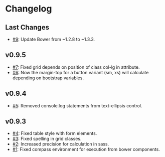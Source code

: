 # Changelog

## Last Changes
- [#9](https://github.com/LaxarJS/laxar_uikit/issues/9): Update Bower from ~1.2.8 to ~1.3.3.

## v0.9.5
- [#7](https://github.com/LaxarJS/laxar_uikit/issues/7): Fixed grid depends on position of class col-lg in attribute.
- [#6](https://github.com/LaxarJS/laxar_uikit/issues/6): Now the margin-top for a button variant (sm, xs) will calculate depending on bootstrap variables.

## v0.9.4
- [#5](https://github.com/LaxarJS/laxar_uikit/issues/5): Removed console.log statements from text-ellipsis control.

## v0.9.3
- [#4](https://github.com/LaxarJS/laxar_uikit/issues/4): Fixed table style with form elements.
- [#3](https://github.com/LaxarJS/laxar_uikit/issues/3): Fixed spelling in grid classes.
- [#2](https://github.com/LaxarJS/laxar_uikit/issues/2): Increased precision for calculation in sass.
- [#1](https://github.com/LaxarJS/laxar_uikit/issues/1): Fixed compass environment for execution from bower components.
